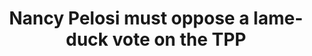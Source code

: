---
layout: post
title: Nancy Pelosi must oppose a lame-duck vote on the TPP
screenshot_url: ./images/video-preview.png

text:

video-url: https://www.youtube.com/embed/dKvSGeDnkXs
---